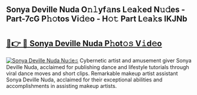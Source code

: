 ## Sonya Deville Nuda O𝚗𝚕yf𝚊ns L𝚎a𝚔ed N𝚞𝚍es - Part-7cG P𝚑𝚘tos Vi𝚍𝚎o - H𝚘𝚝 Part L𝚎a𝚔s IKJNb

# <h2><a href="http://kf196do.oniu.top/?m=Sonya+Deville+Nuda">🔗👉 🔴 Sonya Deville Nuda P𝚑ot𝚘𝚜 V𝚒d𝚎o</a></h2>

[![Sonya Deville Nuda Nu𝚍e𝚜](https://i.imgur.com/0qMVB7G.gif)](http://kf196do.oniu.top/?m=Sonya+Deville+Nuda)
Cybernetic artist and amusement giver Sonya Deville Nuda, acclaimed for publishing dance and lifestyle tutorials through viral dance moves and short clips. Remarkable makeup artist assistant Sonya Deville Nuda, acclaimed for their exceptional abilities and accomplishments in assisting makeup artists.  
